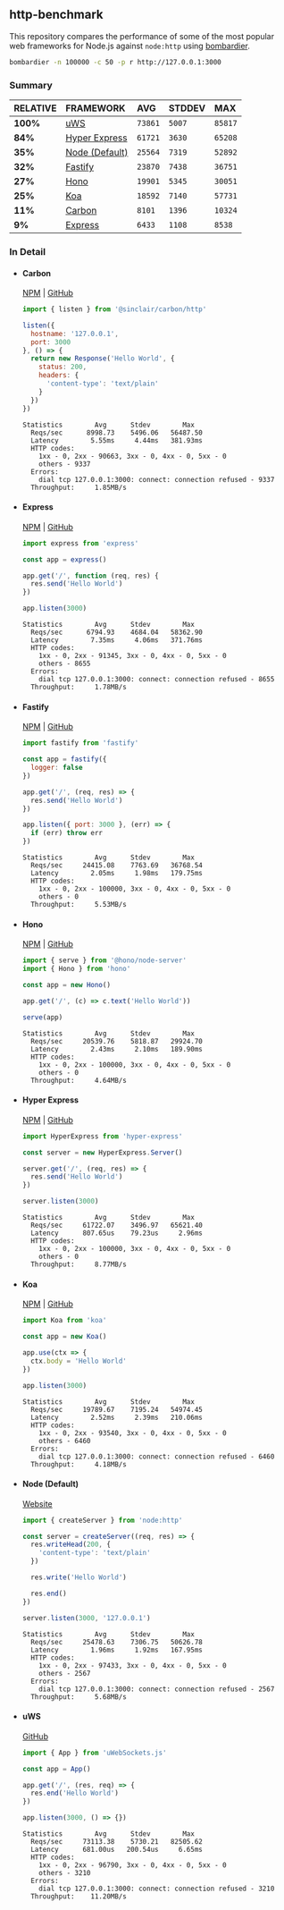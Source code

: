 ## http-benchmark

This repository compares the performance of some of the most popular web frameworks for Node.js against `node:http` using [bombardier](https://github.com/codesenberg/bombardier).

```bash
bombardier -n 100000 -c 50 -p r http://127.0.0.1:3000
```

### Summary

| RELATIVE | FRAMEWORK | AVG | STDDEV | MAX |
| :--- | :--- | :--- | :--- | :--- |
| **100%** | [uWS](#uws) | `73861` | `5007` | `85817` |
| **84%** | [Hyper Express](#hyper-express) | `61721` | `3630` | `65208` |
| **35%** | [Node (Default)](#node-default) | `25564` | `7319` | `52892` |
| **32%** | [Fastify](#fastify) | `23870` | `7438` | `36751` |
| **27%** | [Hono](#hono) | `19901` | `5345` | `30051` |
| **25%** | [Koa](#koa) | `18592` | `7140` | `57731` |
| **11%** | [Carbon](#carbon) | `8101` | `1396` | `10324` |
| **9%** | [Express](#express) | `6433` | `1108` | `8538` |


### In Detail

- #### Carbon
  [NPM](https://npmjs.com/@sinclair/carbon) | [GitHub](https://github.com/sinclairzx81/carbon)
  ```js
  import { listen } from '@sinclair/carbon/http'

  listen({
    hostname: '127.0.0.1',
    port: 3000
  }, () => {
    return new Response('Hello World', {
      status: 200,
      headers: {
        'content-type': 'text/plain'
      }
    })
  })
  ```

  ```
  Statistics        Avg      Stdev        Max
    Reqs/sec      8998.73    5496.06   56487.50
    Latency        5.55ms     4.44ms   381.93ms
    HTTP codes:
      1xx - 0, 2xx - 90663, 3xx - 0, 4xx - 0, 5xx - 0
      others - 9337
    Errors:
      dial tcp 127.0.0.1:3000: connect: connection refused - 9337
    Throughput:     1.85MB/s
  ```

- #### Express
  [NPM](https://npmjs.com/express) | [GitHub](https://github.com/expressjs/express)
  ```js
  import express from 'express'

  const app = express()

  app.get('/', function (req, res) {
    res.send('Hello World')
  })

  app.listen(3000)
  ```

  ```
  Statistics        Avg      Stdev        Max
    Reqs/sec      6794.93    4684.04   58362.90
    Latency        7.35ms     4.06ms   371.76ms
    HTTP codes:
      1xx - 0, 2xx - 91345, 3xx - 0, 4xx - 0, 5xx - 0
      others - 8655
    Errors:
      dial tcp 127.0.0.1:3000: connect: connection refused - 8655
    Throughput:     1.78MB/s
  ```

- #### Fastify
  [NPM](https://npmjs.com/fastify) | [GitHub](https://github.com/fastify/fastify)
  ```js
  import fastify from 'fastify'

  const app = fastify({
    logger: false
  })

  app.get('/', (req, res) => {
    res.send('Hello World')
  })

  app.listen({ port: 3000 }, (err) => {
    if (err) throw err
  })
  ```

  ```
  Statistics        Avg      Stdev        Max
    Reqs/sec     24415.08    7763.69   36768.54
    Latency        2.05ms     1.98ms   179.75ms
    HTTP codes:
      1xx - 0, 2xx - 100000, 3xx - 0, 4xx - 0, 5xx - 0
      others - 0
    Throughput:     5.53MB/s
  ```

- #### Hono
  [NPM](https://npmjs.com/hono) | [GitHub](https://github.com/honojs/hono)
  ```js
  import { serve } from '@hono/node-server'
  import { Hono } from 'hono'

  const app = new Hono()

  app.get('/', (c) => c.text('Hello World'))

  serve(app)
  ```

  ```
  Statistics        Avg      Stdev        Max
    Reqs/sec     20539.76    5818.87   29924.70
    Latency        2.43ms     2.10ms   189.90ms
    HTTP codes:
      1xx - 0, 2xx - 100000, 3xx - 0, 4xx - 0, 5xx - 0
      others - 0
    Throughput:     4.64MB/s
  ```

- #### Hyper Express
  [NPM](https://npmjs.com/hyper-express) | [GitHub](https://github.com/kartikk221/hyper-express)
  ```js
  import HyperExpress from 'hyper-express'

  const server = new HyperExpress.Server()

  server.get('/', (req, res) => {
    res.send('Hello World')
  })

  server.listen(3000)
  ```

  ```
  Statistics        Avg      Stdev        Max
    Reqs/sec     61722.07    3496.97   65621.40
    Latency      807.65us    79.23us     2.96ms
    HTTP codes:
      1xx - 0, 2xx - 100000, 3xx - 0, 4xx - 0, 5xx - 0
      others - 0
    Throughput:     8.77MB/s
  ```

- #### Koa
  [NPM](https://npmjs.com/koa) | [GitHub](https://github.com/koajs/koa)
  ```js
  import Koa from 'koa'

  const app = new Koa()

  app.use(ctx => {
    ctx.body = 'Hello World'
  })

  app.listen(3000)
  ```

  ```
  Statistics        Avg      Stdev        Max
    Reqs/sec     19789.67    7195.24   54974.45
    Latency        2.52ms     2.39ms   210.06ms
    HTTP codes:
      1xx - 0, 2xx - 93540, 3xx - 0, 4xx - 0, 5xx - 0
      others - 6460
    Errors:
      dial tcp 127.0.0.1:3000: connect: connection refused - 6460
    Throughput:     4.18MB/s
  ```

- #### Node (Default)
  [Website](https://nodejs.org/api/http.html)
  ```js
  import { createServer } from 'node:http'

  const server = createServer((req, res) => {
    res.writeHead(200, {
      'content-type': 'text/plain'
    })

    res.write('Hello World')

    res.end()
  })

  server.listen(3000, '127.0.0.1')
  ```

  ```
  Statistics        Avg      Stdev        Max
    Reqs/sec     25478.63    7306.75   50626.78
    Latency        1.96ms     1.92ms   167.95ms
    HTTP codes:
      1xx - 0, 2xx - 97433, 3xx - 0, 4xx - 0, 5xx - 0
      others - 2567
    Errors:
      dial tcp 127.0.0.1:3000: connect: connection refused - 2567
    Throughput:     5.68MB/s
  ```

- #### uWS
  [GitHub](https://github.com/uNetworking/uWebSockets.js)
  ```js
  import { App } from 'uWebSockets.js'

  const app = App()

  app.get('/', (res, req) => {
    res.end('Hello World')
  })

  app.listen(3000, () => {})
  ```

  ```
  Statistics        Avg      Stdev        Max
    Reqs/sec     73113.38    5730.21   82505.62
    Latency      681.00us   200.54us     6.65ms
    HTTP codes:
      1xx - 0, 2xx - 96790, 3xx - 0, 4xx - 0, 5xx - 0
      others - 3210
    Errors:
      dial tcp 127.0.0.1:3000: connect: connection refused - 3210
    Throughput:    11.20MB/s
  ```


